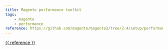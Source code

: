 ```yaml
---
title: Magento performance toolkit
tags:
    - magento
    - performance
reference: https://github.com/magento/magento2/tree/2.4/setup/performance-toolkit
---
```

<a href="{{ reference }}">{{ reference }}</a>
